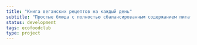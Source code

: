 ```yaml
---
title: "Книга веганских рецептов на каждый день"
subtitle: "Простые блюда с полностью сбалансированным содержанием питательных веществ"
status: development
tags: ecofoodclub
type: project
---
```


